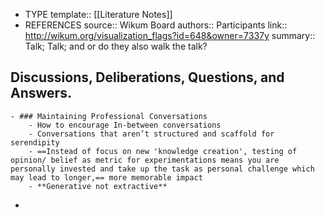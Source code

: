 - TYPE
  template:: [[Literature Notes]]
- REFERENCES
  source:: Wikum Board
  authors:: Participants
  link:: http://wikum.org/visualization_flags?id=648&owner=7337y
  summary:: Talk; Talk; and or do they also walk the talk?
## Discussions, Deliberations, Questions, and Answers.
	- ### Maintaining Professional Conversations
		- How to encourage In-between conversations
		- Conversations that aren’t structured and scaffold for serendipity
		- ==Instead of focus on new 'knowledge creation', testing of opinion/ belief as metric for experimentations means you are personally invested and take up the task as personal challenge which may lead to longer,== more memorable impact
		- **Generative not extractive**
-